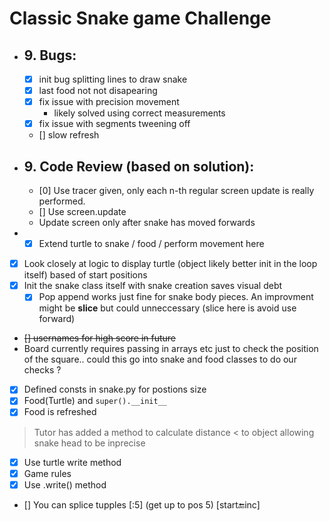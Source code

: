 # Classic Snake game Challenge

- ## 9. Bugs:
  - [x] init bug splitting lines to draw snake
  - [x] last food not not disapearing
  - [x] fix issue with precision movement 
    - likely solved using correct measurements
  - [x] fix issue with segments tweening off
  - [] slow refresh
  
- ## 9. Code Review (based on solution):
  - [0] Use tracer given, only each n-th regular screen update is really performed.
  - [] Use screen.update
  - Update screen only after snake has moved forwards
-   - [x] Extend turtle to snake / food / perform movement here
  - [x] Look closely at logic to display turtle (object likely better init in the loop itself) based of start positions
  - [x] Init the snake class itself with snake creation saves visual debt
    - [x] Pop append works just fine for snake body pieces. An improvment might be **slice** but could unneccessary (slice here is avoid use forward)
  - ~~[] usernames for high score in future~~
  - Board currently requires passing in arrays etc just to check the position of the square.. could this go into snake and food classes to do our checks ?
  - [x] Defined consts in snake.py for postions size 
  - [x] Food(Turtle) and ```super().__init__```
  - [x] Food is refreshed  
  > Tutor has added a method to calculate distance < to object allowing snake head to be inprecise
  - [x] Use turtle write method 
  - [x] Game rules 
  - [x] Use .write() method
  - [] You can splice tupples [:5] (get up to pos 5) [start:end:inc]